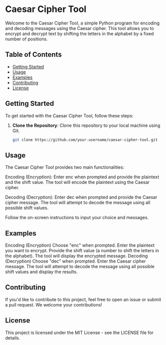 # Caesar Cipher Tool

Welcome to the Caesar Cipher Tool, a simple Python program for encoding and decoding messages using the Caesar cipher. This tool allows you to encrypt and decrypt text by shifting the letters in the alphabet by a fixed number of positions.

## Table of Contents

- [Getting Started](#getting-started)
- [Usage](#usage)
- [Examples](#examples)
- [Contributing](#contributing)
- [License](#license)

## Getting Started

To get started with the Caesar Cipher Tool, follow these steps:

1. **Clone the Repository**: Clone this repository to your local machine using Git.

   ```sh
   git clone https://github.com/your-username/caesar-cipher-tool.git

## Usage
The Caesar Cipher Tool provides two main functionalities:

Encoding (Encryption): Enter enc when prompted and provide the plaintext and the shift value. The tool will encode the plaintext using the Caesar cipher.

Decoding (Decryption): Enter dec when prompted and provide the Caesar cipher message. The tool will attempt to decode the message using all possible shift values.

Follow the on-screen instructions to input your choice and messages.

## Examples
Encoding (Encryption)
Choose "enc" when prompted.
Enter the plaintext you want to encrypt.
Provide the shift value (a number to shift the letters in the alphabet).
The tool will display the encrypted message.
Decoding (Decryption)
Choose "dec" when prompted.
Enter the Caesar cipher message.
The tool will attempt to decode the message using all possible shift values and display the results.

## Contributing
If you'd like to contribute to this project, feel free to open an issue or submit a pull request. We welcome your contributions!

## License
This project is licensed under the MIT License - see the LICENSE file for details.
